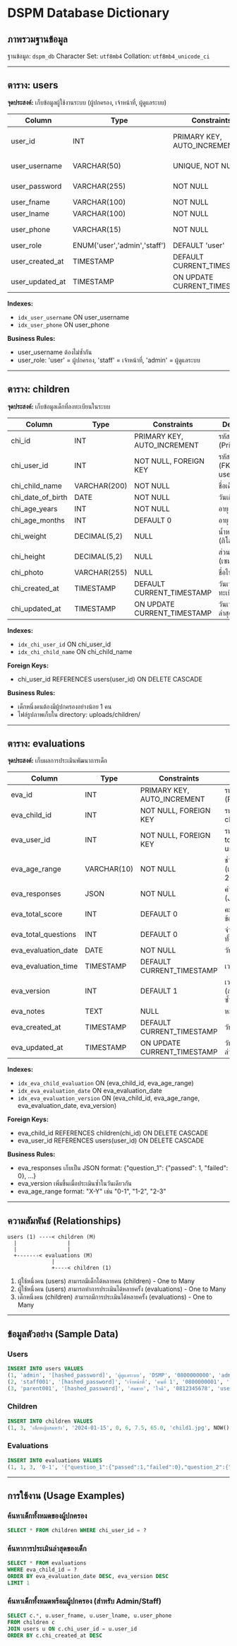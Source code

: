 # DSPM Database Dictionary

## ภาพรวมฐานข้อมูล
ฐานข้อมูล: `dspm_db`
Character Set: `utf8mb4`
Collation: `utf8mb4_unicode_ci`

---

## ตาราง: users
**จุดประสงค์:** เก็บข้อมูลผู้ใช้งานระบบ (ผู้ปกครอง, เจ้าหน้าที่, ผู้ดูแลระบบ)

| Column | Type | Constraints | Description |
|--------|------|-------------|-------------|
| user_id | INT | PRIMARY KEY, AUTO_INCREMENT | รหัสผู้ใช้ (Primary Key) |
| user_username | VARCHAR(50) | UNIQUE, NOT NULL | ชื่อผู้ใช้สำหรับเข้าสู่ระบบ |
| user_password | VARCHAR(255) | NOT NULL | รหัสผ่าน (Hashed) |
| user_fname | VARCHAR(100) | NOT NULL | ชื่อจริง |
| user_lname | VARCHAR(100) | NOT NULL | นามสกุล |
| user_phone | VARCHAR(15) | NOT NULL | หมายเลขโทรศัพท์ |
| user_role | ENUM('user','admin','staff') | DEFAULT 'user' | บทบาทในระบบ |
| user_created_at | TIMESTAMP | DEFAULT CURRENT_TIMESTAMP | วันเวลาที่สร้างบัญชี |
| user_updated_at | TIMESTAMP | ON UPDATE CURRENT_TIMESTAMP | วันเวลาที่อัปเดตล่าสุด |

**Indexes:**
- `idx_user_username` ON user_username
- `idx_user_phone` ON user_phone

**Business Rules:**
- user_username ต้องไม่ซ้ำกัน
- user_role: 'user' = ผู้ปกครอง, 'staff' = เจ้าหน้าที่, 'admin' = ผู้ดูแลระบบ

---

## ตาราง: children
**จุดประสงค์:** เก็บข้อมูลเด็กที่ลงทะเบียนในระบบ

| Column | Type | Constraints | Description |
|--------|------|-------------|-------------|
| chi_id | INT | PRIMARY KEY, AUTO_INCREMENT | รหัสเด็ก (Primary Key) |
| chi_user_id | INT | NOT NULL, FOREIGN KEY | รหัสผู้ปกครอง (FK to users.user_id) |
| chi_child_name | VARCHAR(200) | NOT NULL | ชื่อเด็ก |
| chi_date_of_birth | DATE | NOT NULL | วันเกิด |
| chi_age_years | INT | NOT NULL | อายุ (ปี) |
| chi_age_months | INT | DEFAULT 0 | อายุ (เดือน) |
| chi_weight | DECIMAL(5,2) | NULL | น้ำหนัก (กิโลกรัม) |
| chi_height | DECIMAL(5,2) | NULL | ส่วนสูง (เซนติเมตร) |
| chi_photo | VARCHAR(255) | NULL | ชื่อไฟล์รูปภาพ |
| chi_created_at | TIMESTAMP | DEFAULT CURRENT_TIMESTAMP | วันเวลาที่ลงทะเบียน |
| chi_updated_at | TIMESTAMP | ON UPDATE CURRENT_TIMESTAMP | วันเวลาที่อัปเดตล่าสุด |

**Indexes:**
- `idx_chi_user_id` ON chi_user_id
- `idx_chi_child_name` ON chi_child_name

**Foreign Keys:**
- chi_user_id REFERENCES users(user_id) ON DELETE CASCADE

**Business Rules:**
- เด็กหนึ่งคนต้องมีผู้ปกครองอย่างน้อย 1 คน
- ไฟล์รูปภาพเก็บใน directory: uploads/children/

---

## ตาราง: evaluations
**จุดประสงค์:** เก็บผลการประเมินพัฒนาการเด็ก

| Column | Type | Constraints | Description |
|--------|------|-------------|-------------|
| eva_id | INT | PRIMARY KEY, AUTO_INCREMENT | รหัสการประเมิน (Primary Key) |
| eva_child_id | INT | NOT NULL, FOREIGN KEY | รหัสเด็ก (FK to children.chi_id) |
| eva_user_id | INT | NOT NULL, FOREIGN KEY | รหัสผู้ประเมิน (FK to users.user_id) |
| eva_age_range | VARCHAR(10) | NOT NULL | ช่วงอายุที่ประเมิน (เช่น "0-1", "1-2") |
| eva_responses | JSON | NOT NULL | คำตอบการประเมิน (JSON format) |
| eva_total_score | INT | DEFAULT 0 | คะแนนรวม/จำนวนข้อที่ผ่าน |
| eva_total_questions | INT | DEFAULT 0 | จำนวนข้อคำถามทั้งหมด |
| eva_evaluation_date | DATE | NOT NULL | วันที่ประเมิน |
| eva_evaluation_time | TIMESTAMP | DEFAULT CURRENT_TIMESTAMP | เวลาที่ประเมิน |
| eva_version | INT | DEFAULT 1 | เวอร์ชันการประเมิน (สำหรับการประเมินซ้ำ) |
| eva_notes | TEXT | NULL | หมายเหตุเพิ่มเติม |
| eva_created_at | TIMESTAMP | DEFAULT CURRENT_TIMESTAMP | วันเวลาที่บันทึก |
| eva_updated_at | TIMESTAMP | ON UPDATE CURRENT_TIMESTAMP | วันเวลาที่อัปเดตล่าสุด |

**Indexes:**
- `idx_eva_child_evaluation` ON (eva_child_id, eva_age_range)
- `idx_eva_evaluation_date` ON eva_evaluation_date
- `idx_eva_evaluation_version` ON (eva_child_id, eva_age_range, eva_evaluation_date, eva_version)

**Foreign Keys:**
- eva_child_id REFERENCES children(chi_id) ON DELETE CASCADE
- eva_user_id REFERENCES users(user_id) ON DELETE CASCADE

**Business Rules:**
- eva_responses เก็บเป็น JSON format: {"question_1": {"passed": 1, "failed": 0}, ...}
- eva_version เพิ่มขึ้นเมื่อประเมินซ้ำในวันเดียวกัน
- eva_age_range format: "X-Y" เช่น "0-1", "1-2", "2-3"

---

## ความสัมพันธ์ (Relationships)

```
users (1) ----< children (M)
  |                |
  |                |
  +-------< evaluations (M)
              |
              +----< children (1)
```

1. ผู้ใช้หนึ่งคน (users) สามารถมีเด็กได้หลายคน (children) - One to Many
2. ผู้ใช้หนึ่งคน (users) สามารถทำการประเมินได้หลายครั้ง (evaluations) - One to Many  
3. เด็กหนึ่งคน (children) สามารถมีการประเมินได้หลายครั้ง (evaluations) - One to Many

---

## ข้อมูลตัวอย่าง (Sample Data)

### Users
```sql
INSERT INTO users VALUES 
(1, 'admin', '[hashed_password]', 'ผู้ดูแลระบบ', 'DSMP', '0800000000', 'admin', NOW(), NOW()),
(2, 'staff001', '[hashed_password]', 'เจ้าหน้าที่', 'คนที่ 1', '0800000001', 'staff', NOW(), NOW()),
(3, 'parent001', '[hashed_password]', 'สมชาย', 'ใจดี', '0812345678', 'user', NOW(), NOW());
```

### Children
```sql
INSERT INTO children VALUES 
(1, 3, 'เด็กหญิงสมหวัง', '2024-01-15', 0, 6, 7.5, 65.0, 'child1.jpg', NOW(), NOW());
```

### Evaluations
```sql
INSERT INTO evaluations VALUES 
(1, 1, 3, '0-1', '{"question_1":{"passed":1,"failed":0},"question_2":{"passed":0,"failed":1}}', 3, 5, '2024-07-30', NOW(), 1, 'เด็กมีพัฒนาการปกติ', NOW(), NOW());
```

---

## การใช้งาน (Usage Examples)

### ค้นหาเด็กทั้งหมดของผู้ปกครอง
```sql
SELECT * FROM children WHERE chi_user_id = ?
```

### ค้นหาการประเมินล่าสุดของเด็ก
```sql
SELECT * FROM evaluations 
WHERE eva_child_id = ? 
ORDER BY eva_evaluation_date DESC, eva_version DESC 
LIMIT 1
```

### ค้นหาเด็กทั้งหมดพร้อมผู้ปกครอง (สำหรับ Admin/Staff)
```sql
SELECT c.*, u.user_fname, u.user_lname, u.user_phone
FROM children c
JOIN users u ON c.chi_user_id = u.user_id
ORDER BY c.chi_created_at DESC
```
